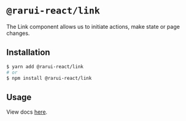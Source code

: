 # `@rarui-react/link`

The Link component allows us to initiate actions, make state or page changes.

## Installation

```sh
$ yarn add @rarui-react/link
# or
$ npm install @rarui-react/link
```

## Usage

View docs [here]().
